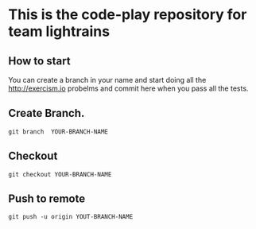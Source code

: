 # This is the code-play repository for team lightrains

## How to start
You can create a branch in your name and start doing all the http://exercism.io probelms and commit
here when you pass all the tests.

## Create Branch.
`git branch  YOUR-BRANCH-NAME`

## Checkout
`git checkout YOUR-BRANCH-NAME`

## Push to remote
`git push -u origin YOUT-BRANCH-NAME`

